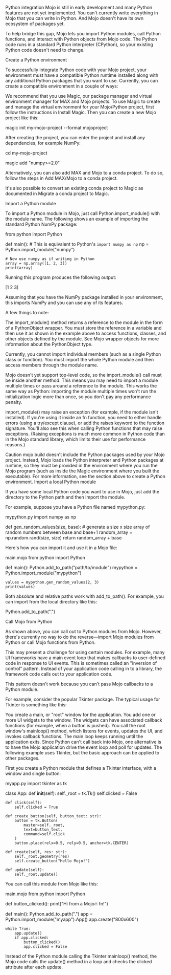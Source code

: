 Python integration
Mojo is still in early development and many Python features are not yet implemented. You can't currently write everything in Mojo that you can write in Python. And Mojo doesn't have its own ecosystem of packages yet.

To help bridge this gap, Mojo lets you import Python modules, call Python functions, and interact with Python objects from Mojo code. The Python code runs in a standard Python interpreter (CPython), so your existing Python code doesn't need to change.

Create a Python environment

To successfully integrate Python code with your Mojo project, your environment must have a compatible Python runtime installed along with any additional Python packages that you want to use. Currently, you can create a compatible environment in a couple of ways:

We recommend that you use Magic, our package manager and virtual environment manager for MAX and Mojo projects. To use Magic to create and manage the virtual environment for your Mojo/Python project, first follow the instructions in Install Magic. Then you can create a new Mojo project like this:

magic init my-mojo-project --format mojoproject

After creating the project, you can enter the project and install any dependencies, for example NumPy:

cd my-mojo-project

magic add "numpy>=2.0"

Alternatively, you can also add MAX and Mojo to a conda project. To do so, follow the steps in Add MAX/Mojo to a conda project.

It's also possible to convert an existing conda project to Magic as documented in Migrate a conda project to Magic.

Import a Python module

To import a Python module in Mojo, just call Python.import_module() with the module name. The following shows an example of importing the standard Python NumPy package:

from python import Python

def main():
    # This is equivalent to Python's `import numpy as np`
    np = Python.import_module("numpy")

    # Now use numpy as if writing in Python
    array = np.array([1, 2, 3])
    print(array)

Running this program produces the following output:

[1 2 3]

Assuming that you have the NumPy package installed in your environment, this imports NumPy and you can use any of its features.

A few things to note:

The import_module() method returns a reference to the module in the form of a PythonObject wrapper. You must store the reference in a variable and then use it as shown in the example above to access functions, classes, and other objects defined by the module. See Mojo wrapper objects for more information about the PythonObject type.

Currently, you cannot import individual members (such as a single Python class or function). You must import the whole Python module and then access members through the module name.

Mojo doesn't yet support top-level code, so the import_module() call must be inside another method. This means you may need to import a module multiple times or pass around a reference to the module. This works the same way as Python: importing the module multiple times won't run the initialization logic more than once, so you don't pay any performance penalty.

import_module() may raise an exception (for example, if the module isn't installed). If you're using it inside an fn function, you need to either handle errors (using a try/except clause), or add the raises keyword to the function signature. You'll also see this when calling Python functions that may raise exceptions. (Raising exceptions is much more common in Python code than in the Mojo standard library, which limits their use for performance reasons.)

Caution
mojo build doesn't include the Python packages used by your Mojo project. Instead, Mojo loads the Python interpreter and Python packages at runtime, so they must be provided in the environment where you run the Mojo program (such as inside the Magic environment where you built the executable). For more information, see the section above to create a Python environment.
Import a local Python module

If you have some local Python code you want to use in Mojo, just add the directory to the Python path and then import the module.

For example, suppose you have a Python file named mypython.py:

mypython.py
import numpy as np

def gen_random_values(size, base):
    # generate a size x size array of random numbers between base and base+1
    random_array = np.random.rand(size, size)
    return random_array + base

Here's how you can import it and use it in a Mojo file:

main.mojo
from python import Python

def main():
    Python.add_to_path("path/to/module")
    mypython = Python.import_module("mypython")

    values = mypython.gen_random_values(2, 3)
    print(values)

Both absolute and relative paths work with add_to_path(). For example, you can import from the local directory like this:

Python.add_to_path(".")

Call Mojo from Python

As shown above, you can call out to Python modules from Mojo. However, there's currently no way to do the reverse—import Mojo modules from Python or call Mojo functions from Python.

This may present a challenge for using certain modules. For example, many UI frameworks have a main event loop that makes callbacks to user-defined code in response to UI events. This is sometimes called an "inversion of control" pattern. Instead of your application code calling in to a library, the framework code calls out to your application code.

This pattern doesn't work because you can't pass Mojo callbacks to a Python module.

For example, consider the popular Tkinter package. The typical usage for Tkinter is something like this:

You create a main, or "root" window for the application.
You add one or more UI widgets to the window. The widgets can have associated callback functions (for example, when a button is pushed).
You call the root window's mainloop() method, which listens for events, updates the UI, and invokes callback functions. The main loop keeps running until the application exits.
Since Python can't call back into Mojo, one alternative is to have the Mojo application drive the event loop and poll for updates. The following example uses Tkinter, but the basic approach can be applied to other packages.

First you create a Python module that defines a Tkinter interface, with a window and single button:

myapp.py
import tkinter as tk

class App:
    def __init__(self):
        self._root = tk.Tk()
        self.clicked = False

    def click(self):
        self.clicked = True

    def create_button(self, button_text: str):
        button = tk.Button(
            master=self._root,
            text=button_text,
            command=self.click
        )
        button.place(relx=0.5, rely=0.5, anchor=tk.CENTER)

    def create(self, res: str):
        self._root.geometry(res)
        self.create_button("Hello Mojo!")

    def update(self):
        self._root.update()

You can call this module from Mojo like this:

main.mojo
from python import Python

def button_clicked():
    print("Hi from a Mojo🔥 fn!")

def main():
    Python.add_to_path(".")
    app = Python.import_module("myapp").App()
    app.create("800x600")

    while True:
        app.update()
        if app.clicked:
            button_clicked()
            app.clicked = False

Instead of the Python module calling the Tkinter mainloop() method, the Mojo code calls the update() method in a loop and checks the clicked attribute after each update.
